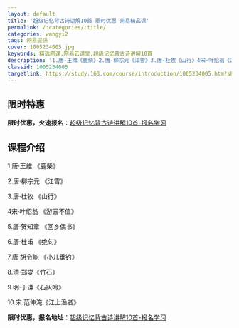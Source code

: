 ```yaml
---
layout: default
title: '超级记忆背古诗讲解10首-限时优惠-网易精品课'
permalink: /:categories/:title/
categories: wangyi2
tags: 网易提供
cover: 1005234005.jpg
keywords: 精选网课,网易云课堂,超级记忆背古诗讲解10首
description: '1.唐·王维《鹿柴》2.唐·柳宗元《江雪》3.唐·杜牧《山行》4宋·叶绍翁《游园不值》5.唐·贺知章《回乡偶书》6.唐·'
classid: 1005234005
targetlink: https://study.163.com/course/introduction/1005234005.htm?share=1&shareId=1025206652&utm_campaign=share&utm_medium=iphoneShare&utm_source=&utm_u=1025206652
---
```


## 限时特惠

**限时优惠，火速报名**：[超级记忆背古诗讲解10首-报名学习](https://study.163.com/course/introduction/1005234005.htm?share=1&shareId=1025206652&utm_campaign=share&utm_medium=iphoneShare&utm_source=&utm_u=1025206652)

## 课程介绍

1.唐·王维 《鹿柴》

2.唐·柳宗元 《江雪》

3.唐·杜牧 《山行》

4宋·叶绍翁 《游园不值》

5.唐·贺知章 《回乡偶书》

6.唐·杜甫 《绝句》

7.唐·胡令能 《小儿垂钓》

8.清·郑燮《竹石》

9.明·于谦《石灰吟》

10.宋.范仲淹《江上渔者》

**限时优惠，报名地址**：[超级记忆背古诗讲解10首-报名学习](https://study.163.com/course/introduction/1005234005.htm?share=1&shareId=1025206652&utm_campaign=share&utm_medium=iphoneShare&utm_source=&utm_u=1025206652)


